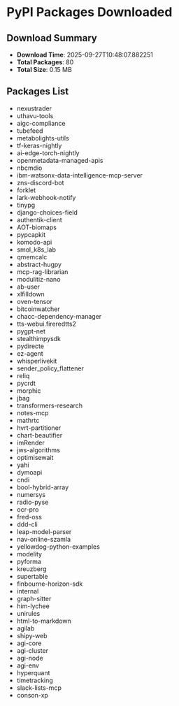 # PyPI Packages Downloaded

## Download Summary
- **Download Time**: 2025-09-27T10:48:07.882251
- **Total Packages**: 80
- **Total Size**: 0.15 MB

## Packages List
- nexustrader
- uthavu-tools
- aigc-compliance
- tubefeed
- metabolights-utils
- tf-keras-nightly
- ai-edge-torch-nightly
- openmetadata-managed-apis
- nbcmdio
- ibm-watsonx-data-intelligence-mcp-server
- zns-discord-bot
- forklet
- lark-webhook-notify
- tinypg
- django-choices-field
- authentik-client
- AOT-biomaps
- pypcapkit
- komodo-api
- smol_k8s_lab
- qmemcalc
- abstract-hugpy
- mcp-rag-librarian
- modulitiz-nano
- ab-user
- xlfilldown
- oven-tensor
- bitcoinwatcher
- chacc-dependency-manager
- tts-webui.fireredtts2
- pygpt-net
- stealthimpysdk
- pydirecte
- ez-agent
- whisperlivekit
- sender_policy_flattener
- reliq
- pycrdt
- morphic
- jbag
- transformers-research
- notes-mcp
- mathrtc
- hvrt-partitioner
- chart-beautifier
- imRender
- jws-algorithms
- optimisewait
- yahi
- dymoapi
- cndi
- bool-hybrid-array
- numersys
- radio-pyse
- ocr-pro
- fred-oss
- ddd-cli
- leap-model-parser
- nav-online-szamla
- yellowdog-python-examples
- modelity
- pyforma
- kreuzberg
- supertable
- finbourne-horizon-sdk
- internal
- graph-sitter
- him-lychee
- unirules
- html-to-markdown
- agilab
- shipy-web
- agi-core
- agi-cluster
- agi-node
- agi-env
- hyperquant
- timetracking
- slack-lists-mcp
- conson-xp
